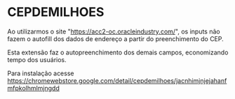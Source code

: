# CEPDEMILHOES
Ao utilizarmos o site "https://acc2-oc.oracleindustry.com/", os inputs não fazem o autofill dos dados de endereço a partir do preenchimento do CEP.  

Esta extensão faz o autopreenchimento dos demais campos, economizando tempo dos usuários.


Para instalação acesse <https://chromewebstore.google.com/detail/cepdemilhoes/jacnhimjnjejahanfmfpkolhmlmjngdd>
